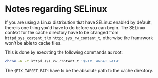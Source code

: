 # Notes regarding SELinux

If you are using a Linux distribution that have SELinux enabled by default, there is one thing you'd have to do before you can begin. The SELinux context for the cache directory have to be changed from `httpd_sys_content_t` to `httpd_sys_rw_content_t`, otherwise the framework won't be able to cache files.

This is done by executing the following commands as root:

```bash
chcon -R -t httpd_sys_rw_content_t '$FIX_TARGET_PATH'
```

The `$FIX_TARGET_PATH` have to be the absolute path to the cache directory.